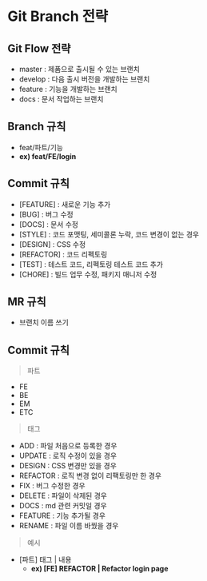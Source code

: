 # Git Branch 전략

## Git Flow 전략

- master : 제품으로 출시될 수 있는 브랜치
- develop : 다음 출시 버전을 개발하는 브랜치
- feature : 기능을 개발하는 브랜치
- docs : 문서 작업하는 브랜치

## Branch 규칙

- feat/파트/기능
- **ex) feat/FE/login**

## Commit 규칙

- [FEATURE] : 새로운 기능 추가
- [BUG] : 버그 수정
- [DOCS] : 문서 수정
- [STYLE] : 코드 포맷팅, 세미콜론 누락, 코드 변경이 없는 경우
- [DESIGN] : CSS 수정
- [REFACTOR] : 코드 리펙토링
- [TEST] : 테스트 코드, 리펙토링 테스트 코드 추가
- [CHORE] : 빌드 업무 수정, 패키지 매니저 수정

## MR 규칙

- 브랜치 이름 쓰기

## Commit 규칙

> 파트
> 
- FE
- BE
- EM
- ETC

> 태그
> 
- ADD : 파일 처음으로 등록한 경우
- UPDATE : 로직 수정이 있을 경우
- DESIGN : CSS 변경만 있을 경우
- REFACTOR : 로직 변경 없이 리팩토링만 한 경우
- FIX : 버그 수정한 경우
- DELETE : 파일이 삭제된 경우
- DOCS : md 관련 커밋일 경우
- FEATURE : 기능 추가될 경우
- RENAME : 파일 이름 바꿨을 경우

> 예시
> 
- [파트] 태그 | 내용
    - **ex) [FE] REFACTOR | Refactor login page**
